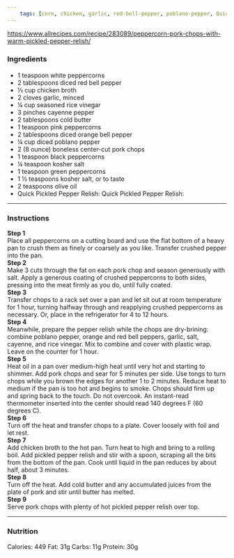 ```yaml
---
	tags: [corn, chicken, garlic, red-bell-pepper, poblano-pepper, Quick-Pickled-Pepper-Relish:, cayenne-pepper, pork, salt, corn, orange-bell-pepper, black-pepper, olive-oil, corn, salt, butter, seasoned-rice-vinegar]
---
```


https://www.allrecipes.com/recipe/283089/peppercorn-pork-chops-with-warm-pickled-pepper-relish/

### Ingredients

####   
* 1 teaspoon white peppercorns
* 2 tablespoons diced red bell pepper
* ⅓ cup chicken broth
* 2 cloves garlic, minced
* ¼ cup seasoned rice vinegar
* 3 pinches cayenne pepper
* 2 tablespoons cold butter
* 1 teaspoon pink peppercorns
* 2 tablespoons diced orange bell pepper
* ¼ cup diced poblano pepper
* 2 (8 ounce) boneless center-cut pork chops
* 1 teaspoon black peppercorns
* ¼ teaspoon kosher salt
* 1 teaspoon green peppercorns
* 1 ½ teaspoons kosher salt, or to taste
* 2 teaspoons olive oil
* Quick Pickled Pepper Relish:  Quick Pickled Pepper Relish:

---

### Instructions

**Step 1**  
Place all peppercorns on a cutting board and use the flat bottom of a heavy pan to crush them as finely or coarsely as you like. Transfer crushed pepper into the pan.  
**Step 2**  
Make 3 cuts through the fat on each pork chop and season generously with salt. Apply a generous coating of crushed peppercorns to both sides, pressing into the meat firmly as you do, until fully coated.  
**Step 3**  
Transfer chops to a rack set over a pan and let sit out at room temperature for 1 hour, turning halfway through and reapplying crushed peppercorns as necessary. Or, place in the refrigerator for 4 to 12 hours.  
**Step 4**  
Meanwhile, prepare the pepper relish while the chops are dry-brining: combine poblano pepper, orange and red bell peppers, garlic, salt, cayenne, and rice vinegar. Mix to combine and cover with plastic wrap. Leave on the counter for 1 hour.  
**Step 5**  
Heat oil in a pan over medium-high heat until very hot and starting to shimmer. Add pork chops and sear for 5 minutes per side. Use tongs to turn chops while you brown the edges for another 1 to 2 minutes. Reduce heat to medium if the pan is too hot and begins to smoke. Chops should firm up and spring back to the touch. Do not overcook. An instant-read thermometer inserted into the center should read 140 degrees F (60 degrees C).  
**Step 6**  
Turn off the heat and transfer chops to a plate. Cover loosely with foil and let rest.  
**Step 7**  
Add chicken broth to the hot pan. Turn heat to high and bring to a rolling boil. Add pickled pepper relish and stir with a spoon, scraping all the bits from the bottom of the pan. Cook until liquid in the pan reduces by about half, about 3 minutes.  
**Step 8**  
Turn off the heat. Add cold butter and any accumulated juices from the plate of pork and stir until butter has melted.  
**Step 9**  
Serve pork chops with plenty of hot pickled pepper relish over top.  

---

### Nutrition

Calories: 449  Fat: 31g  Carbs: 11g  Protein: 30g  
